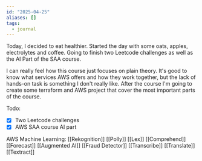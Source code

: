 ```yaml
---
id: "2025-04-25"
aliases: []
tags:
  - journal
---
```


Today, I decided to eat healthier. Started the day with some oats, apples, electrolytes and coffee. Going to finish two Leetcode challenges as well as the AI Part of the SAA course.

I can really feel how this course just focuses on plain theory. It's good to know what services AWS offers and how they work together, but the lack of hands-on task is something I don't really like. After the course I'm going to create some terraform and AWS project that cover the most important parts of the course.

Todo:
- [x] Two Leetcode challenges
- [x] AWS SAA course AI part

AWS Machine Learning:
[[Rekognition]]
[[Polly]]
[[Lex]]
[[Comprehend]]
[[Forecast]]
[[Augmented AI]]
[[Fraud Detector]]
[[Transcribe]]
[[Translate]]
[[Textract]]

